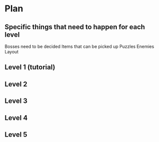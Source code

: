 # Plan

## Specific things that need to happen for each level
Bosses need to be decided
Items that can be picked up
Puzzles
Enemies
Layout

## Level 1 (tutorial)

## Level 2

## Level 3

## Level 4

## Level 5
